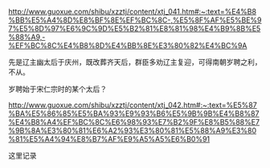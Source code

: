 http://www.guoxue.com/shibu/xzztj/content/xtj_041.htm#:~:text=%E4%B8%BB%E5%A4%8D%E8%BF%8E%EF%BC%8C-,%E5%8F%AF%E5%BE%97%E5%8D%97%E6%9C%9D%E5%B2%81%E8%81%98%E4%B9%8B%E5%88%A9,-%EF%BC%8C%E4%B8%8D%E4%BB%8E%E3%80%82%E4%BC%9A


先是辽主幽太后于庆州，既改葬齐天后，群臣多劝辽主复迎，可得南朝岁聘之利，不从。

岁聘始于宋仁宗时的某个太后？

http://www.guoxue.com/shibu/xzztj/content/xtj_042.htm#:~:text=%E5%87%BA%E5%86%85%E5%BA%93%E9%93%B6%E5%9B%9B%E4%B8%87%E4%B8%A4%EF%BC%8C%E6%98%93%E7%B2%9F%E8%B5%88%E7%9B%8A%E3%80%81%E6%A2%93%E3%80%81%E5%88%A9%E3%80%81%E5%A4%94%E8%B7%AF%E9%A5%A5%E6%B0%91

这里记录
